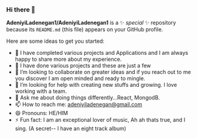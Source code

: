 ### Hi there 👋


**AdeniyiLadenegan1/AdeniyiLadenegan1** is a ✨ _special_ ✨ repository because its `README.md` (this file) appears on your GitHub profile.

Here are some ideas to get you started:

- 🔭 I have completed various projects and Applications and I am always happy to share more about my experience.
- 🌱 I have done various projects and these are just a few
- 👯 I’m looking to collaborate on greater ideas and if you reach out to me you discover I am open minded and ready to mingle.
- 🤔 I’m looking for help with creating new stuffs and growing. I love working with a team.
- 💬 Ask me about doing things differently...React, MongodB.
- 📫 How to reach me: adeniyiladenegan@gmail.com
- 😄 Pronouns: HE/HIM
- ⚡ Fun fact: I am an exceptional lover of music, Ah ah thats true, and I sing. (A secret-- I have an eight track album)


